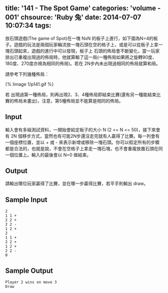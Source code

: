 title: '141 - The Spot Game'
categories: 'volume - 001'
chsource: 'Ruby 兔'
date: 2014-07-07 10:07:34
tags:
---

放石頭遊戲(The game of Spot)在一塊 NxN 的板子上進行，如下圖為N=4的板子。遊戲的玩法是兩個玩家輪流放一塊石頭在空的格子上，或是可以從板子上拿一塊石頭起來，遊戲的進行中可以發現，板子上 石頭的佈局會不斷變化，當一玩家排出已重複出現過的佈局時，他就算輸了這一局(一種佈局如果將之旋轉90度、180度、270度亦視為相同的佈局)。若在 2N步內未出現過相同的佈局就算和局。

請參考下列幾種佈局：

{% limage 1/p141.gif %}

若 出現過第一種佈局，則再出現2、3、4種佈局即結束比賽(還有另一種能結束比賽的佈局未畫出)，注意，第5種佈局並不能算是相同的佈局。

## Input ##

輸入會有多組測試資料，一開始會給定板子的大小 N (2 <= N <= 50)，接下來會有 2N 個移步方式，當然也有可能2N步還沒走完就有人贏得了比賽。每一列會有一個座標位置，並以 + 或 - 來表示新增或移除一塊石頭。你可以假定所有的步驟都是合法的，也就是說，不會在空格子上拿走一塊石塊，也不會重複放置石頭在同一個位置上。輸入的最後會以 N=0 做結束。

## Output ##

請輸出哪位玩家贏得了比賽，並在哪一步贏得比賽，若平手則輸出 draw。

## Sample Input ##

	2
	1 1 +
	2 2 +
	2 2 -
	1 2 +
	2
	1 1 +
	2 2 +
	1 2 +
	2 2 -
	0

## Sample Output ##

	Player 2 wins on move 3
	Draw





